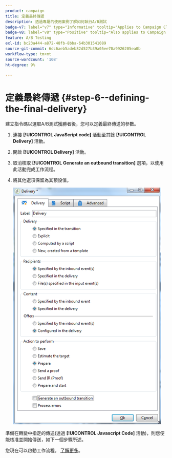 ```yaml
---
product: campaign
title: 定義最終傳遞
description: 透過專屬的使用案例了解如何執行A/B測試
badge-v7: label="v7" type="Informative" tooltip="Applies to Campaign Classic v7"
badge-v8: label="v8" type="Positive" tooltip="Also applies to Campaign v8"
feature: A/B Testing
exl-id: bc23a444-a872-48fb-8bba-64b301541089
source-git-commit: 6dc6aeb5adeb82d527b39a05ee70a9926205ea0b
workflow-type: tm+mt
source-wordcount: '108'
ht-degree: 9%

---
```


# 定義最終傳遞 {#step-6--defining-the-final-delivery}



建立指令碼以選取A/B測試獲勝者後，您可以定義最終傳送的參數。

1. 連接 **[!UICONTROL JavaScript code]** 活動至其餘 **[!UICONTROL Delivery]** 活動。
1. 開啟 **[!UICONTROL Delivery]** 活動。
1. 取消核取 **[!UICONTROL Generate an outbound transition]** 選項，以使用此活動完成工作流程。
1. 將其他選項保留為其預設值。

   ![](assets/ab_test_final_delivery.png)

準備在轉變中指定的傳送(透過 **[!UICONTROL Javascript Code]** 活動)，則您便能核准並開始傳送，如下一個步驟所述。

您現在可以啟動工作流程。 [了解更多](a-b-testing-uc-start-workflow.md)。
